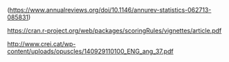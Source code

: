 (https://www.annualreviews.org/doi/10.1146/annurev-statistics-062713-085831)

https://cran.r-project.org/web/packages/scoringRules/vignettes/article.pdf

http://www.crei.cat/wp-content/uploads/opuscles/140929110100_ENG_ang_37.pdf
